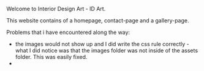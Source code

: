 Welcome to Interior Design Art - ID Art.

This website contains of a homepage, contact-page and a gallery-page.




Problems that i have encountered along the way:
- the images would not show up and I did write the css rule correctly - what I did notice was that the images folder was not inside of the assets folder. This was easily fixed.
- 
